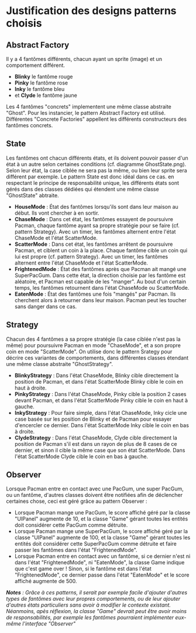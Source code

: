 # Justification des designs patterns choisis
## Abstract Factory
Il y a 4 fantômes différents, chacun ayant un sprite (image) et un comportement différent.
 * **Blinky** le fantôme rouge
 * **Pinky** le fantôme rose
 * **Inky** le fantôme bleu
 * et **Clyde** le fantôme jaune 
 
Les 4 fantômes "concrets" implementent une même classe abstraite "Ghost". Pour les instancier, le pattern Abstract Factory est utilisé. Différentes "Concrete Factories" appellent les différents constructeurs des fantômes concrets.

## State
Les fantômes ont chacun différents états, et ils doivent pouvoir passer d'un état à un autre selon certaines conditions (cf. diagramme GhostState.png). Selon leur état, la case ciblée ne sera pas la même, ou bien leur sprite sera différent par exemple.
Le pattern State est donc idéal dans ce cas. en respectant le principe de responsabilité unique, les différents états sont gérés dans des classes dédiées qui étendent une même classe "GhostState" abtraite.
 * **HouseMode** : État des fantômes lorsqu'ils sont dans leur maison au début. Ils vont chercher à en sortir.
 * **ChaseMode** : Dans cet état, les fantômes essayent de poursuivre Pacman, chaque fantôme ayant sa propre stratégie pour se faire (cf. pattern Strategy). Avec un timer, les fantômes alternent entre l'état ChaseMode et l'état ScatterMode.
 * **ScatterMode** : Dans cet état, les fantômes arrêtent de poursuivre Pacman, et ciblent un coin à la place. Chaque fantôme cible un coin qui lui est propre (cf. pattern Strategy).  Avec un timer, les fantômes alternent entre l'état ChaseMode et l'état ScatterMode.
 * **FrightenedMode** : État des fantômes après que Pacman ait mangé une SuperPacGum. Dans cette état, la direction choisie par les fantôme est aléatoire, et Pacman est capable de les "manger". Au bout d'un certain temps, les fantômes retournent dans l'état ChaseMode ou ScatterMode.
 * **EatenMode** : État des fantômes une fois "mangés" par Pacman. Ils cherchent alors à retourner dans leur maison. Pacman peut les toucher sans danger dans ce cas.

 ## Strategy
 Chacun des 4 fantômes a sa propre stratégie (la case ciblée n'est pas la même) pour poursuivre Pacman en mode "ChaseMode", et a son propre coin en mode "ScatterMode". On utilise donc le pattern Srategy pour décrire ces variantes de comportements, dans différentes classes étendant  une même classe abstraite "GhostStrategy".
 * **BlinkyStrategy** : Dans l'état ChaseMode, Blinky cible directement la position de Pacman, et dans l'état ScatterMode Blinky cible le coin en haut à droite.
 * **PinkyStrategy** : Dans l'état ChaseMode, Pinky cible la position 2 cases devant Pacman, et dans l'état ScatterMode Pinky cible le coin en haut à gauche. 
 * **InkyStrategy** : Pour faire simple, dans l'état ChaseMode, Inky cicle une case basée sur les position de Blinky et de Pacman pour essayer d'encercler ce dernier. Dans l'état ScatterMode Inky cible le coin en bas à droite. 
 * **ClydeStrategy** : Dans l'état ChaseMode, Clyde cible directement la position de Pacman s'il est dans un rayon de plus de 8 cases de ce dernier, et sinon il cible la même case que son état ScatterMode. Dans l'état ScatterMode Clyde cible le coin en bas à gauche. 
 
 ## Observer
 Lorsque Pacman entre en contact avec une PacGum, une super PacGum, ou un fantôme, d'autres classes doivent être notifiées afin de déclencher certaines chose, ceci est géré grâce au pattern Observer :
 * Lorsque Pacman mange une PacGum, le score affiché géré par la classe "UIPanel" augmente de 10, et la classe "Game" gérant toutes les entités doit considérer cette PacGum comme détruite.
 * Lorsque Pacman mange une SuperPacGum, le score affiché géré par la classe "UIPanel" augmente de 100, et la classe "Game" gérant toutes les entités doit considérer cette SuperPacGum comme détruite  et faire passer les fantômes dans l'état "FrightenedMode".
 * Lorsque Pacman entre en contact avec un fantôme, si ce dernier n'est ni dans l'état "FrightenedMode", ni "EatenMode", la classe Game indique que c'est game over ! Sinon, si le fantôme est dans l'état "FrightenedMode", ce dernier passe dans l'état "EatenMode" et le score affiché augmente de 500.
 
***Notes*** *:
Grâce à ces patterns, il serait par exemple facile d'ajouter d'autres types de fantômes avec leur propres comportements, ou de leur ajouter d'autres états particuliers sans avoir à modifier le contexte existant.
Néanmoins, apès réflexion, la classe "Game" devrait peut être avoir moins de responsabilités, par exemple les fantômes pourraient implémenter eux-même l'interface "Observer"*